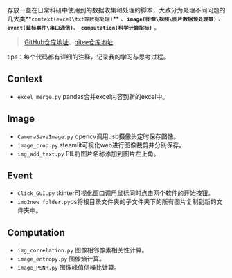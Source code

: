 存放一些在日常科研中使用到的数据收集和处理的脚本，大致分为处理不同问题的几大类**`context(excel\txt等数据处理)`** 、**`image(图像\视频\图片数据预处理等)`** 、**`event(鼠标事件\串口通信)`**、 **`computation(科学计算指标)`** 。

> [GitHub仓库地址](https://github.com/similing-scholar/ResearchScripts.git)、[gitee仓库地址](https://gitee.com/similing-scholar/ResearchScripts.git)

tips：每个代码都有详细的注释，记录我的学习与思考过程。

## Context
- `excel_merge.py` pandas合并excel内容到新的excel中。

## Image
- `CameraSaveImage.py` opencv调用usb摄像头定时保存图像。
- `image_crop.py` steamlit可视化web进行图像裁剪并分别保存。
- `img_add_text.py` PIL将图片名称添加到图片左上角。


## Event
- `Click_GUI.py` tkinter可视化窗口调用鼠标同时点击两个软件的开始按钮。
- `img2new_folder.py`os将根目录文件夹的子文件夹下的所有图片复制到新的文件夹中。

## Computation
- `img_correlation.py` 图像相邻像素相关性计算。
- `image_entropy.py` 图像熵计算。
- `image_PSNR.py` 图像峰值信噪比计算。